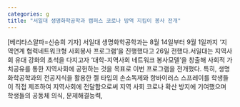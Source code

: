 ```yaml
---
categories: g
title: "서일대 생명화학공학과 캠퍼스 코로나 방역 지킴이 봉사 전개"
---
```

[베리타스알파=신승희 기자] 서일대 생명화학공학과는 8월 14일부터 9월 1일까지 ‘지역연계 협력네트워크형 사회봉사 프로그램’을 진행했다고 26일 전했다.서일대는 지역사회 유대 강화의 초석을 다지고자 ‘대학-지역사회 네트워크 봉사모델’을 창출해 사회적 가치공유를 통한 지역사회에 공헌하는 것을 목표로 이번 프로그램을 전개했다. 특히, 생명화학공학과의 전공지식을 활용한 젤 타입의 손소독제와 항바이러스 스프레이를 학생들이 직접 제조하여 지역사회에 전달함으로써 지역 사회 코로나 확산 방지에 기여했으며 학생들의 공동체 의식, 문제해결능력,